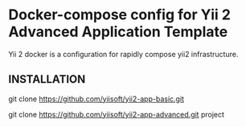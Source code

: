 Docker-compose config for Yii 2 Advanced Application Template
===================================
Yii 2 docker is a configuration for rapidly compose yii2 infrastructure.

INSTALLATION
------------

git clone https://github.com/yiisoft/yii2-app-basic.git

git clone https://github.com/yiisoft/yii2-app-advanced.git project